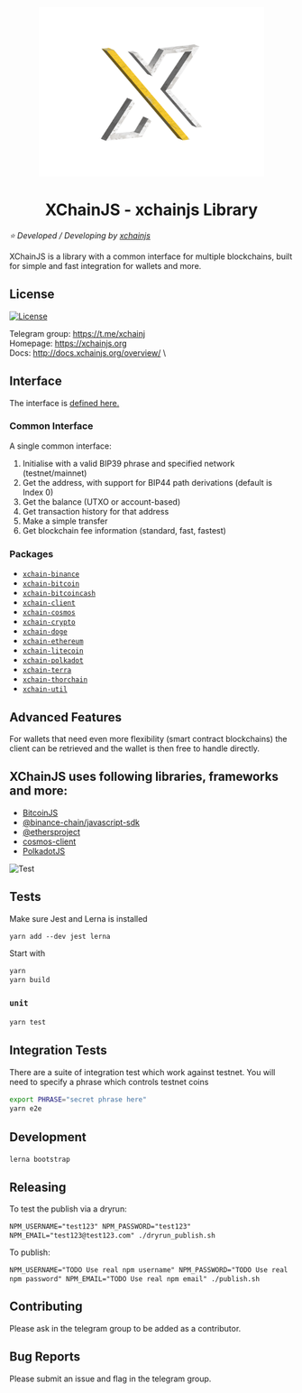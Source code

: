 <p align="center">
  <a href="https://xchainjs.org/" target="_blank" rel="noopener noreferrer"><img width="400" height="300" src="https://github.com/xchainjs/xchainjs-org.github.io/blob/master/assets/img/logo.png" alt="xchainjs logo"></a>
</p>
<h1 align="center">
    XChainJS - xchainjs Library 
</h1>

*:star: Developed / Developing by [xchainjs](https://xchainjs.org/)*

XChainJS is a library with a common interface for multiple blockchains, built for simple and fast integration for wallets and more.


## License

[![License](https://img.shields.io/badge/MIT-xchainjs-green)]()


Telegram group: https://t.me/xchainj \
Homepage: https://xchainjs.org \
Docs: http://docs.xchainjs.org/overview/ \




## Interface

The interface is [defined here.](https://github.com/xchainjs/xchainjs-lib/blob/master/packages/xchain-client/README.md)

### Common Interface

A single common interface:

1. Initialise with a valid BIP39 phrase and specified network (testnet/mainnet)
2. Get the address, with support for BIP44 path derivations (default is Index 0)
3. Get the balance (UTXO or account-based)
4. Get transaction history for that address
5. Make a simple transfer
6. Get blockchain fee information (standard, fast, fastest)

### Packages
* [`xchain-binance`](https://github.com/xchainjs/xchainjs-lib/tree/master/packages/xchain-binance)
* [`xchain-bitcoin`](https://github.com/xchainjs/xchainjs-lib/tree/master/packages/xchain-bitcoin)
* [`xchain-bitcoincash`](https://github.com/xchainjs/xchainjs-lib/tree/master/packages/xchain-bitcoincash)
* [`xchain-client`](https://github.com/xchainjs/xchainjs-lib/tree/master/packages/xchain-client)
* [`xchain-cosmos`](https://github.com/xchainjs/xchainjs-lib/tree/master/packages/xchain-cosmos)
* [`xchain-crypto`](https://github.com/xchainjs/xchainjs-lib/tree/master/packages/xchain-crypto)
* [`xchain-doge`](https://github.com/xchainjs/xchainjs-lib/tree/master/packages/xchain-doge)
* [`xchain-ethereum`](https://github.com/xchainjs/xchainjs-lib/tree/master/packages/xchain-ethereum)
* [`xchain-litecoin`](https://github.com/xchainjs/xchainjs-lib/tree/master/packages/xchain-litecoin)
* [`xchain-polkadot`](https://github.com/xchainjs/xchainjs-lib/tree/master/packages/xchain-polkadot)
* [`xchain-terra`](https://github.com/xchainjs/xchainjs-lib/tree/master/packages/xchain-terra)
* [`xchain-thorchain`](https://github.com/xchainjs/xchainjs-lib/tree/master/packages/xchain-thorchain)
* [`xchain-util`](https://github.com/xchainjs/xchainjs-lib/tree/master/packages/xchain-util)

## Advanced Features

For wallets that need even more flexibility (smart contract blockchains) the client can be retrieved and the wallet is then free to handle directly.

## XChainJS uses following libraries, frameworks and more:

- [BitcoinJS](https://github.com/bitcoinjs/bitcoinjs-lib)
- [@binance-chain/javascript-sdk](https://github.com/binance-chain/javascript-sdk)
- [@ethersproject](https://github.com/ethers-io/ethers.js)
- [cosmos-client](https://github.com/cosmos-client/cosmos-client-ts)
- [PolkadotJS](https://github.com/polkadot-js)

![Test](https://github.com/thorchain/asgardex-electron/workflows/Test/badge.svg)

## Tests

Make sure Jest and Lerna is installed
```
yarn add --dev jest lerna
```

Start with
```
yarn
yarn build
```

### `unit`

```bash
yarn test
```

## Integration Tests

There are a suite of integration test which work against testnet. You will need to specify a phrase which controls testnet coins

```bash
export PHRASE="secret phrase here"
yarn e2e
```

## Development

`lerna bootstrap`

## Releasing

To test the publish via a dryrun:

```
NPM_USERNAME="test123" NPM_PASSWORD="test123" NPM_EMAIL="test123@test123.com" ./dryrun_publish.sh

```

To publish:

```
NPM_USERNAME="TODO Use real npm username" NPM_PASSWORD="TODO Use real npm password" NPM_EMAIL="TODO Use real npm email" ./publish.sh

```

## Contributing

Please ask in the telegram group to be added as a contributor.

## Bug Reports

Please submit an issue and flag in the telegram group.


